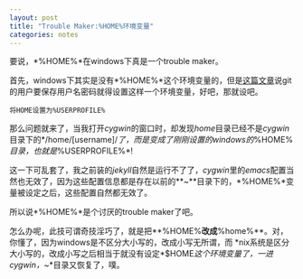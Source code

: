 ```yaml
---
layout: post
title: "Trouble Maker:%HOME%环境变量"
categories: notes
---
```


要说，*%HOME%*在windows下真是一个trouble maker。

首先，windows下其实是没有*%HOME%*这个环境变量的，但是[这篇文章][1]说git的用户要保存用户名密码就得设置这样一个环境变量，好吧，那就设吧。

```
将HOME设置为%USERPROFILE%
```

那么问题就来了，当我打开*cygwin*的窗口时，却发现*home*目录已经不是*cygwin*目录下的*/home/[username]/*了，而是变成了刚刚设置的windows的*%HOME%*目录，也就是*%USERPROFILE%*!

这一下可乱套了，我之前装的*jekyll*自然是运行不了了，*cygwin*里的*emacs*配置当然也无效了，因为这些配置信息都是存在以前的**~**目录下的，*%HOME%*变量被设定之后，这些配置自然都无效了。

所以说*%HOME%*是个讨厌的trouble maker了吧。

怎么办呢，此技可谓奇技淫巧了，就是把**%HOME%**改成**%home%**。对，你懂了，因为windows是不区分大小写的，改成小写无所谓，而 \*nix系统是区分大小写的，改成小写之后相当于就没有设定*$HOME*这个环境变量了，一进cygwin，*~*目录又恢复了，噗。

[1]: http://www.cnblogs.com/dudu/archive/2011/07/06/git_save_username_password.html



